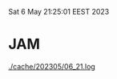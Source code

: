 Sat  6 May 21:25:01 EEST 2023
# JAM
<a href='./cache/202305/06_21.log'>./cache/202305/06_21.log</a>
